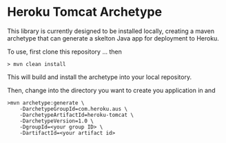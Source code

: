 # Heroku Tomcat Archetype

This library is currently designed to be installed locally, creating a maven archetype that can generate a skelton Java app for deployment to Heroku.

To use, first clone this repository ... 
then

```
> mvn clean install
```
This will build and install the archetype into your local repository.

Then, change into the directory you want to create you application in and

```
>mvn archetype:generate \
    -DarchetypeGroupId=com.heroku.aus \
    -DarchetypeArtifactId=heroku-tomcat \
    -DarchetypeVersion=1.0 \
    -DgroupId=<your group ID> \
    -DartifactId=<your artifact id>
```
